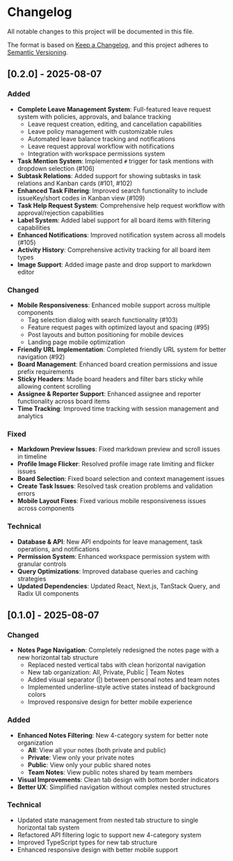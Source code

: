 # Changelog

All notable changes to this project will be documented in this file.

The format is based on [Keep a Changelog](https://keepachangelog.com/en/1.0.0/),
and this project adheres to [Semantic Versioning](https://semver.org/spec/v2.0.0.html).
 
## [0.2.0] - 2025-08-07

### Added
- **Complete Leave Management System**: Full-featured leave request system with policies, approvals, and balance tracking
  - Leave request creation, editing, and cancellation capabilities
  - Leave policy management with customizable rules
  - Automated leave balance tracking and notifications
  - Leave request approval workflow with notifications
  - Integration with workspace permissions system
- **Task Mention System**: Implemented `#` trigger for task mentions with dropdown selection (#106)
- **Subtask Relations**: Added support for showing subtasks in task relations and Kanban cards (#101, #102)
- **Enhanced Task Filtering**: Improved search functionality to include issueKey/short codes in Kanban view (#109)
- **Task Help Request System**: Comprehensive help request workflow with approval/rejection capabilities
- **Label System**: Added label support for all board items with filtering capabilities
- **Enhanced Notifications**: Improved notification system across all models (#105)
- **Activity History**: Comprehensive activity tracking for all board item types
- **Image Support**: Added image paste and drop support to markdown editor

### Changed
- **Mobile Responsiveness**: Enhanced mobile support across multiple components
  - Tag selection dialog with search functionality (#103)
  - Feature request pages with optimized layout and spacing (#95)
  - Post layouts and button positioning for mobile devices
  - Landing page mobile optimization
- **Friendly URL Implementation**: Completed friendly URL system for better navigation (#92)
- **Board Management**: Enhanced board creation permissions and issue prefix requirements
- **Sticky Headers**: Made board headers and filter bars sticky while allowing content scrolling
- **Assignee & Reporter Support**: Enhanced assignee and reporter functionality across board items
- **Time Tracking**: Improved time tracking with session management and analytics

### Fixed
- **Markdown Preview Issues**: Fixed markdown preview and scroll issues in timeline
- **Profile Image Flicker**: Resolved profile image rate limiting and flicker issues
- **Board Selection**: Fixed board selection and context management issues
- **Create Task Issues**: Resolved task creation problems and validation errors
- **Mobile Layout Fixes**: Fixed various mobile responsiveness issues across components

### Technical
- **Database & API**: New API endpoints for leave management, task operations, and notifications
- **Permission System**: Enhanced workspace permission system with granular controls
- **Query Optimizations**: Improved database queries and caching strategies
- **Updated Dependencies**: Updated React, Next.js, TanStack Query, and Radix UI components 


## [0.1.0] - 2025-08-07

### Changed
- **Notes Page Navigation**: Completely redesigned the notes page with a new horizontal tab structure
  - Replaced nested vertical tabs with clean horizontal navigation
  - New tab organization: All, Private, Public | Team Notes
  - Added visual separator (|) between personal notes and team notes
  - Implemented underline-style active states instead of background colors
  - Improved responsive design for better mobile experience

### Added
- **Enhanced Notes Filtering**: New 4-category system for better note organization
  - **All**: View all your notes (both private and public)
  - **Private**: View only your private notes
  - **Public**: View only your public shared notes  
  - **Team Notes**: View public notes shared by team members
- **Visual Improvements**: Clean tab design with bottom border indicators
- **Better UX**: Simplified navigation without complex nested structures

### Technical
- Updated state management from nested tab structure to single horizontal tab system
- Refactored API filtering logic to support new 4-category system
- Improved TypeScript types for new tab structure
- Enhanced responsive design with better mobile support 